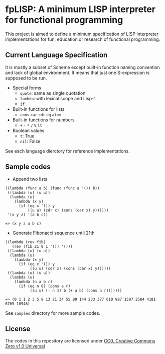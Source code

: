# fpLISP: A minimum LISP interpreter for functional programming

This project is aimed to define a minimum specification of LISP interpreter implementations for fun, education or research of functional programming.

## Current Language Specification

It is mostly a subset of Scheme except built-in function naming convention and lack of global environment. It means that just one S-expression is supposed to be run.

* Special forms
	* `quote`: same as single quotation
	* `lambda`: with lexical scope and Lisp-1
	* `if`
* Built-in functions for lists
	* `cons` `car` `cdr` `eq` `atom`
* Built-in functions for numbers
	* `+` `-` `*` `/` `%` `lt`
* Boolean values
	* `t`: True
	* `nil`: False

See each language dierctory for reference implementations.

## Sample codes

* Append two lists
```
((lambda (func a b) (func (func a '()) b))
 ((lambda (u) (u u))
  (lambda (u)
    (lambda (x y)
      (if (eq x '()) y
          ((u u) (cdr x) (cons (car x) y))))))
 '(x y z) '(a b c))

=> (x y z a b c)
```

* Generate Fibonacci sequence until 21th
```
((lambda (rev fib)
   (rev (fib 21 0 1 '()) '()))
 ((lambda (u) (u u))
  (lambda (u)
    (lambda (x y)
      (if (eq x '()) y
           ((u u) (cdr x) (cons (car x) y))))))
 ((lambda (u) (u u))
  (lambda (u)
    (lambda (n a b r)
      (if (eq n 0) (cons a r)
           ((u u) (- n 1) b (+ a b) (cons a r)))))))

=> (0 1 1 2 3 5 8 13 21 34 55 89 144 233 377 610 987 1597 2584 4181 6765 10946)
```

See `samples` directory for more sample codes.

## License

The codes in this repository are licensed under [CC0, Creative Commons Zero v1.0 Universal](https://creativecommons.org/publicdomain/zero/1.0/)

